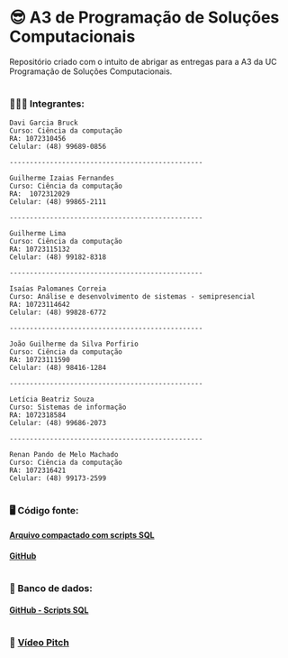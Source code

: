 # 😎 A3 de Programação de Soluções Computacionais
Repositório criado com o intuito de abrigar as entregas para a A3 da UC Programação de Soluções Computacionais.
#

### 👨🏻‍💻 Integrantes: 
```
Davi Garcia Bruck
Curso: Ciência da computação
RA: 1072310456
Celular: (48) 99689-0856

------------------------------------------------

Guilherme Izaias Fernandes
Curso: Ciência da computação
RA:  1072312029
Celular: (48) 99865-2111

------------------------------------------------

Guilherme Lima
Curso: Ciência da computação
RA: 10723115132
Celular: (48) 99182-8318

------------------------------------------------

Isaías Palomanes Correia
Curso: Análise e desenvolvimento de sistemas - semipresencial
RA: 10723114642
Celular: (48) 99828-6772

------------------------------------------------

João Guilherme da Silva Porfirio 
Curso: Ciência da computação
RA: 10723111590
Celular: (48) 98416-1284

------------------------------------------------

Letícia Beatriz Souza
Curso: Sistemas de informação
RA: 1072318584
Celular: (48) 99686-2073

------------------------------------------------

Renan Pando de Melo Machado
Curso: Ciência da computação
RA: 1072316421
Celular: (48) 99173-2599

```

#

### 🖥️ Código fonte:

#### [Arquivo compactado com scripts SQL](ToolHost/ToolHost.zip)

#### [GitHub](src)

#

### 🎲 Banco de dados:

#### [GitHub - Scripts SQL](ScriptsSQL/scripts.sql)

#

### 🎥 [Vídeo Pitch](https://drive.google.com/file/d/1RgxrBoL3kwzEEorCybZ97PbYOtOW94RW/view?usp=sharing)

#
